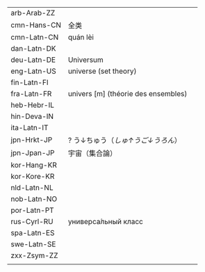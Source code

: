 | | | |
|-|-|-|
| arb-Arab-ZZ |  |  |
| cmn-Hans-CN | 全类 |  |
| cmn-Latn-CN | quán lèi |  |
| dan-Latn-DK |  |  |
| deu-Latn-DE | Universum |  |
| eng-Latn-US | universe (set theory) |  |
| fin-Latn-FI |  |  |
| fra-Latn-FR | univers [m] (théorie des ensembles) |  |
| heb-Hebr-IL |  |  |
| hin-Deva-IN |  |  |
| ita-Latn-IT |  |  |
| jpn-Hrkt-JP | ? う↓ちゅう（_しゅ↑うご↓うろん_） |  |
| jpn-Jpan-JP | 宇宙（集合論） |  |
| kor-Hang-KR |  |  |
| kor-Kore-KR |  |  |
| nld-Latn-NL |  |  |
| nob-Latn-NO |  |  |
| por-Latn-PT |  |  |
| rus-Cyrl-RU | универса́льный класс |  |
| spa-Latn-ES |  |  |
| swe-Latn-SE |  |  |
| zxx-Zsym-ZZ |  |  |
|  |  |  |
